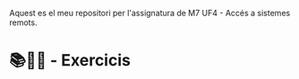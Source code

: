 Aquest es el meu repositori per l'assignatura de M7 UF4 - Accés a sistemes remots.


# 📚📝💾 - Exercicis 
### []()
### []()
